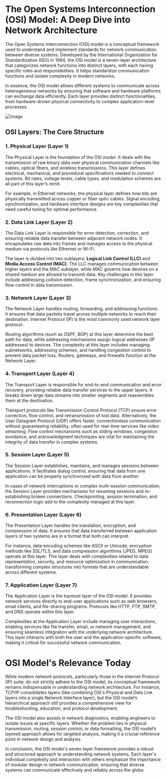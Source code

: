 # The Open Systems Interconnection (OSI) Model: A Deep Dive into Network Architecture

The Open Systems Interconnection (OSI) model is a conceptual framework used to understand and implement standards for network communication between diverse systems. Developed by the International Organization for Standardization (ISO) in 1984, the OSI model is a seven-layer architecture that categorizes network functions into distinct layers, with each having specific roles and responsibilities. It helps standardize communication functions and isolate complexity in modern networks.

In essence, the OSI model allows different systems to communicate across heterogeneous networks by ensuring that software and hardware platforms can exchange data efficiently. Each layer provides distinct functionalities, from hardware-driven physical connectivity to complex application-level processes.

![image](https://github.com/user-attachments/assets/bf957140-41fa-434e-a19d-a6de1332057f)

## OSI Layers: The Core Structure

### 1. **Physical Layer (Layer 1)**
The Physical Layer is the foundation of the OSI model. It deals with the transmission of raw binary data over physical communication channels like cables, optical fibers, and wireless transmissions. This layer defines electrical, mechanical, and procedural specifications needed to connect systems. Bit rates, voltage levels, cable types, and modulation schemes are all part of this layer’s remit.

For example, in Ethernet networks, the physical layer defines how bits are physically transmitted across copper or fiber optic cables. Signal encoding, synchronization, and hardware interface designs are key complexities that need careful tuning for optimal performance. 

### 2. **Data Link Layer (Layer 2)**
The Data Link Layer is responsible for error detection, correction, and ensuring reliable data transfer between adjacent network nodes. It encapsulates raw data into frames and manages access to the physical medium via protocols like Ethernet or Wi-Fi.

The layer is divided into two sublayers: **Logical Link Control (LLC)** and **Media Access Control (MAC)**. The LLC manages communication between higher layers and the MAC sublayer, while MAC governs how devices on a shared medium are allowed to transmit data. Key challenges in this layer include addressing collision detection, frame synchronization, and ensuring flow control in data transmission.

### 3. **Network Layer (Layer 3)**
The Network Layer handles routing, forwarding, and addressing functions. It ensures that data packets travel across multiple networks to reach their destination. Internet Protocol (IP) is the most commonly used network layer protocol.

Routing algorithms (such as OSPF, BGP) at this layer determine the best path for data, while addressing mechanisms assign logical addresses (IP addresses) to devices. The complexity at this layer includes managing subnetworks, addressing schemes, and handling congestion control to prevent data packet loss. Routers, gateways, and firewalls function at the Network Layer.

### 4. **Transport Layer (Layer 4)**
The Transport Layer is responsible for end-to-end communication and error recovery, providing reliable data transfer services to the upper layers. It breaks down large data streams into smaller segments and reassembles them at the destination.

Transport protocols like Transmission Control Protocol (TCP) ensure error correction, flow control, and retransmission of lost data. Alternatively, the User Datagram Protocol (UDP) offers faster, connectionless communication without guaranteeing reliability, often used for real-time services like video streaming. Flow control mechanisms such as sliding windows, congestion avoidance, and acknowledgment techniques are vital for maintaining the integrity of data transfer in complex systems.

### 5. **Session Layer (Layer 5)**
The Session Layer establishes, maintains, and manages sessions between applications. It facilitates dialog control, ensuring that data from one application can be properly synchronized with data from another.

In cases of network interruptions or complex multi-session communication, the Session Layer provides mechanisms for resuming sessions and re-establishing broken connections. Checkpointing, session termination, and reconnection logic add to the complexity managed at this layer.

### 6. **Presentation Layer (Layer 6)**
The Presentation Layer handles the translation, encryption, and compression of data. It ensures that data transferred between application layers of two systems are in a format that both can interpret. 

For instance, data encoding schemes like ASCII or Unicode, encryption methods like SSL/TLS, and data compression algorithms (JPEG, MPEG) operate at this layer. This layer deals with complexities related to data representation, security, and resource optimization in communication, transforming complex structures into formats that are understandable across different systems.

### 7. **Application Layer (Layer 7)**
The Application Layer is the topmost layer of the OSI model. It provides network services directly to end-user applications such as web browsers, email clients, and file-sharing programs. Protocols like HTTP, FTP, SMTP, and DNS operate within this layer.

Complexities at the Application Layer include managing user interactions, enabling services like file transfer, email, or network management, and ensuring seamless integration with the underlying network architecture. This layer interacts with both the user and the application-specific software, making it critical for successful network communication.

# OSI Model's Relevance Today

While modern network protocols, particularly those in the Internet Protocol (IP) suite, do not strictly adhere to the OSI model, its conceptual framework remains indispensable in understanding network architecture. For instance, TCP/IP consolidates layers (like combining OSI's Physical and Data Link layers into a single Network Interface layer), but the OSI model’s hierarchical approach still provides a comprehensive view for troubleshooting, education, and protocol development.

The OSI model also assists in network diagnostics, enabling engineers to isolate issues at specific layers. Whether the problem lies in physical transmission, routing, session control, or data formatting, the OSI model’s layered approach allows for targeted analysis, making it a crucial reference point in network design and analysis.

In conclusion, the OSI model's seven-layer framework provides a robust and structured approach to understanding network systems. Each layer's individual complexity and interaction with others emphasize the importance of modular design in network communication, ensuring that diverse systems can communicate effectively and reliably across the globe.
